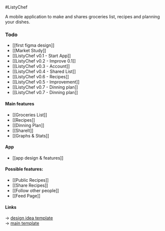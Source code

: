 #ListyChef 

A mobile application to make and shares groceries list, recipes and planning your dishes.

### Todo
- [[first figma design]]
- [[Market Study]]
- [[ListyChef v0.1 - Start App]]
- [[ListyChef v0.2 - Improve 0.1]]
- [[ListyChef v0.3 - Account]]
- [[ListyChef v0.4 - Shared List]]
- [[ListyChef v0.6 - Recipes]]
- [[ListyChef v0.5 - Improvement]]
- [[ListyChef v0.7 - Dinning plan]]
- [[ListyChef v0.7 - Dinning plan]]

#### Main features

- [[Groceries List]] 
- [[Recipes]]
- [[Dinning Plan]]
- [[ShareIt]]
- [[Graphs & Stats]]


#### App

* [[app design & features]]

#### Possible features:
- [[Public Recipes]]
- [[Share Recipes]]
- [[Follow other people]]
- [[Feed Page]]

#### **Links**

-> [design idea template](https://www.figma.com/design/djW6dtxDSlqApMKZNSnrXo/Groceries-App.-%F0%9F%A6%84-freebies--Community-?node-id=0-1&p=f&t=WKn08CaurmP4Iwyb-0)  
-> [main template](https://www.figma.com/design/Hu8cOB2YG9TlkZDXKOie3q/Mobile-Apps-%E2%80%93-Prototyping-Kit--Community-?node-id=193-3231&p=f&t=XZuF63zDlG9SHGaq-0)
